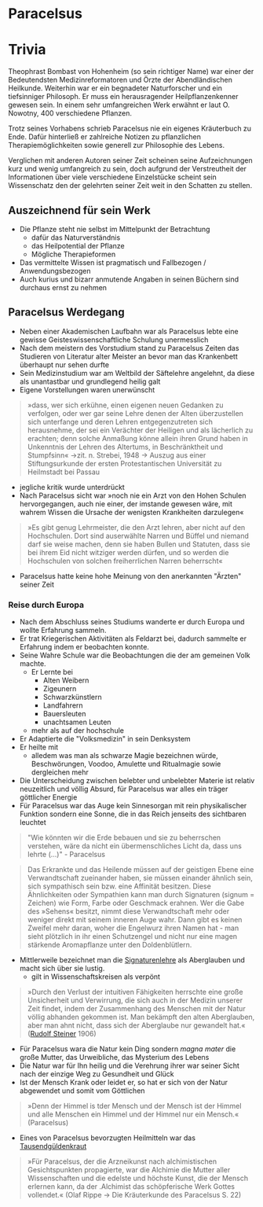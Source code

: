 # Paracelsus

# Trivia
Theophrast Bombast von Hohenheim (so sein richtiger Name) war einer der Bedeutendsten Medizinreformatoren und Örzte der Abendländischen Heilkunde. Weiterhin war er ein begnadeter Naturforscher und ein tiefsinniger Philosoph.
Er muss ein herausragender Heilpflanzenkenner gewesen sein.
In einem sehr umfangreichen Werk erwähnt er laut O. Nowotny, 400 verschiedene Pflanzen.

Trotz seines Vorhabens schrieb Paracelsus nie ein eigenes Kräuterbuch zu Ende. Dafür hinterließ er zahlreiche Notizen zu pflanzlichen Therapiemöglichkeiten sowie generell zur Philosophie des Lebens.

Verglichen mit anderen Autoren seiner Zeit scheinen seine Aufzeichnungen kurz und wenig umfangreich zu sein, doch aufgrund der Verstreutheit der Informationen über viele verschiedene Einzelstücke scheint sein Wissenschatz den der gelehrten seiner Zeit weit in den Schatten zu stellen.

## Auszeichnend für sein Werk
- Die Pflanze steht nie selbst im Mittelpunkt der Betrachtung
	- dafür das Naturverständnis
	- das Heilpotential der Pflanze
	- Mögliche Therapieformen
- Das vermittelte Wissen ist pragmatisch und Fallbezogen / Anwendungsbezogen
- Auch kurius und bizarr anmutende Angaben in seinen Büchern sind durchaus ernst zu nehmen


## Paracelsus Werdegang
- Neben einer Akademischen Laufbahn war als Paracelsus lebte eine gewisse Geisteswissenschaftliche Schulung unermesslich
- Nach dem meistern des Vorstudium stand zu Paracelsus Zeiten das Studieren von Literatur alter Meister an bevor man das Krankenbett überhaupt nur sehen durfte
- Sein Medizinstudium war am Weltbild der Säftelehre angelehnt, da diese als unantastbar und grundlegend heilig galt
- Eigene Vorstellungen waren unerwünscht
> »dass, wer sich
erkühne, einen eigenen neuen Gedanken zu verfolgen, oder wer gar seine Lehre denen der Alten
überzustellen sich unterfange und deren Lehren
entgegenzutreten sich herausnehme, der sei ein
Verächter der Heiligen und als lächerlich zu erachten; denn solche Anmaßung könne allein ihren
Grund haben in Unkenntnis der Lehren des Altertums, in Beschränktheit und Stumpfsinn« 
->zit. n. Strebei, 1948 
-> Auszug aus einer Stiftungsurkunde der ersten Protestantischen Universität zu Heilmstadt bei Passau

- jegliche kritik wurde unterdrückt
- Nach Paracelsus sicht war »noch nie ein Arzt von den Hohen Schulen hervorgegangen, auch nie einer, der imstande gewesen wäre, mit wahrem Wissen die Ursache der wenigsten Krankheiten darzulegen«
> »Es gibt
genug Lehrmeister, die den Arzt lehren, aber nicht 
auf den Hochschulen. Dort sind auserwählte Narren und Büffel und niemand darf sie weise machen,
denn sie haben Bullen und Statuten, dass sie bei
ihrem Eid nicht witziger werden dürfen, und so
werden die Hochschulen von solchen freiherrlichen
Narren beherrscht«
- Paracelsus hatte keine hohe Meinung von den anerkannten "Ärzten" seiner Zeit
### Reise durch Europa
- Nach dem Abschluss seines Studiums wanderte er durch Europa und wollte Erfahrung sammeln.
- Er trat Kriegerischen Aktivitäten als Feldarzt bei, dadurch sammelte er Erfahrung indem er beobachten konnte.
- Seine Wahre Schule war die Beobachtungen die der am gemeinen Volk machte. 
	- Er Lernte bei
		- Alten Weibern
		- Zigeunern
		- Schwarzkünstlern
		- Landfahrern
		- Bauersleuten
		- unachtsamen Leuten
	- mehr als auf der hochschule
- Er Adaptierte die "Volksmedizin" in sein Denksystem
- Er heilte mit
	- alledem was man als schwarze Magie bezeichnen würde, Beschwörungen, Voodoo, Amulette und Ritualmagie sowie dergleichen mehr
- Die Unterscheidung zwischen belebter und unbelebter Materie ist relativ neuzeitlich und völlig Absurd, für Paracelsus war alles ein träger göttlicher Energie
- Für Paracelsus war das Auge kein Sinnesorgan mit rein physikalischer Funktion sondern eine Sonne, die in das Reich jenseits des sichtbaren leuchtet

> "Wie könnten wir die Erde bebauen und sie zu beherrschen verstehen, wäre da nicht ein übermenschliches Licht da, dass uns lehrte (...)" - Paracelsus

>Das Erkrankte und das Heilende müssen auf der geistigen Ebene eine Verwandtschaft zueinander haben, sie müssen einander ähnlich sein, sich sympathisch sein bzw. eine Affinität besitzen. 
>Diese Ähnlichkeiten oder Sympathien kann man durch Signaturen 
>(signum = Zeichen) 
>wie Form, Farbe oder Geschmack erahnen. 
>Wer die Gabe des »Sehens« besitzt, nimmt diese Verwandtschaft mehr oder weniger direkt mit seinem inneren Auge wahr. 
>Dann gibt es keinen Zweifel mehr daran, woher die Engelwurz ihren Namen hat - man sieht plötzlich in ihr einen Schutzengel und nicht nur eine magen stärkende Aromapflanze unter den Doldenblütlern.

- Mittlerweile bezeichnet man die [Signaturenlehre](../Glossar/Signaturenlehre.md) als Aberglauben und macht sich über sie lustig.
	- gilt in Wissenschaftskreisen als verpönt

>»Durch den Verlust der intuitiven Fähigkeiten herrschte eine große Unsicherheit und Verwirrung, die sich auch in der Medizin unserer Zeit findet, indem der Zusammenhang des Menschen mit der Natur völlig abhanden gekommen ist. Man bekämpft den alten Aberglauben, aber man ahnt nicht, dass sich der Aberglaube nur gewandelt hat.«
>([Rudolf Steiner](Rudolf%20Steiner.md) 1906)

- Für Paracelsus wara die Natur kein Ding sondern *magna mater* die große Mutter, das Urweibliche, das Mysterium des Lebens
- Die Natur war für Ihn heilig und die Verehrung ihrer war seiner Sicht nach der einzige Weg zu Gesundheit und Glück
- Ist der Mensch Krank oder leidet er, so hat er sich von der Natur abgewendet und somit vom Göttlichen

>»Denn der  Himmel is tder  Mensch und der Mensch ist der Himmel und alle  Menschen ein Himmel und der  Himmel nur  ein Mensch.« 
>(Paracelsus)

- Eines von Paracelsus bevorzugten Heilmitteln war das [Tausendgüldenkraut](../Stoffe/Rohstoffe/Tausendgüldenkraut.md)

>»Für Paracelsus, der die Arzneikunst nach alchimistischen Gesichtspunkten propagierte, war die Alchimie die Mutter aller Wissenschaften und die edelste und höchste Kunst, die der Mensch erlernen kann, da der .Alchimist das schöpferische Werk Gottes vollendet.« 
>(Olaf Rippe -> Die Kräuterkunde des Paracelsus  S. 22)



